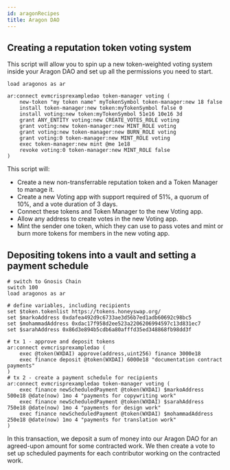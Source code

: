 ```yaml
---
id: aragonRecipes
title: Aragon DAO
---
```


## Creating a reputation token voting system
This script will allow you to spin up a new token-weighted voting system inside your Aragon DAO and set up all the permissions you need to start.
```
load aragonos as ar

ar:connect evmcrisprexampledao token-manager voting (
    new-token "my token name" myTokenSymbol token-manager:new 18 false
    install token-manager:new token:myTokenSymbol false 0
    install voting:new token:myTokenSymbol 51e16 10e16 3d
    grant ANY_ENTITY voting:new CREATE_VOTES_ROLE voting
    grant voting:new token-manager:new MINT_ROLE voting
    grant voting:new token-manager:new BURN_ROLE voting
    grant voting:0 token-manager:new MINT_ROLE voting
    exec token-manager:new mint @me 1e18
    revoke voting:0 token-manager:new MINT_ROLE false 
)
```
This script will:
* Create a new non-transferrable reputation token and a Token Manager to manage it.
* Create a new Voting app with support required of 51%, a quorum of 10%, and a vote duration of 3 days.
* Connect these tokens and Token Manager to the new Voting app.
* Allow any address to create votes in the new Voting app.
* Mint the sender one token, which they can use to pass votes and mint or burn more tokens for members in the new voting app.

## Depositing tokens into a vault and setting a payment schedule

```
# switch to Gnosis Chain
switch 100
load aragonos as ar

# define variables, including recipients
set $token.tokenlist https://tokens.honeyswap.org/
set $markoAddress 0xdafea492d9c6733ae3d56b7ed1adb60692c98bc5
set $mohammadAddress 0xdac17f958d2ee523a2206206994597c13d831ec7
set $sarahAddress 0x86d3e894b5cdb6a80afffd35ed348868fb98dd3f

# tx 1 - approve and deposit tokens
ar:connect evmcrisprexampledao (
    exec @token(WXDAI) approve(address,uint256) finance 3000e18
    exec finance deposit @token(WXDAI) 6000e18 "documentation contract payments"
)
# tx 2 - create a payment schedule for recipients
ar:connect evmcrisprexampledao token-manager voting (
    exec finance newScheduledPayment @token(WXDAI) $markoAddress 500e18 @date(now) 1mo 4 "payments for copywriting work"
    exec finance newScheduledPayment @token(WXDAI) $sarahAddress 750e18 @date(now) 1mo 4 "payments for design work"
    exec finance newScheduledPayment @token(WXDAI) $mohammadAddress 250e18 @date(now) 1mo 4 "payments for translation work"
)
```
In this transaction, we deposit a sum of money into our Aragon DAO for an agreed-upon amount for some contracted work. We then create a vote to set up scheduled payments for each contributor working on the contracted work.
